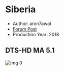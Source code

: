 # Siberia

* Author: aron7awol
* [Forum Post](https://www.avsforum.com/threads/bass-eq-for-filtered-movies.2995212/post-56883192)
* Production Year: 2018

## DTS-HD MA 5.1

![img 0](https://i.imgur.com/wfAPvt5.jpg)

